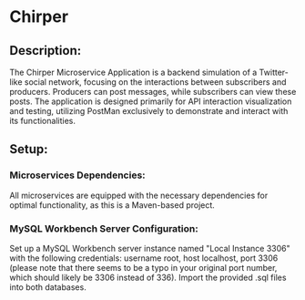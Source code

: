 # Chirper

## Description:

The Chirper Microservice Application is a backend simulation of a Twitter-like social network, focusing on the interactions between subscribers and producers. Producers can post messages, while subscribers can view these posts. The application is designed primarily for API interaction visualization and testing, utilizing PostMan exclusively to demonstrate and interact with its functionalities. 

## Setup:

### Microservices Dependencies:

All microservices are equipped with the necessary dependencies for optimal functionality, as this is a Maven-based project.

### MySQL Workbench Server Configuration:

Set up a MySQL Workbench server instance named "Local Instance 3306" with the following credentials: username root, host localhost, port 3306 (please note that there seems to be a typo in your original port number, which should likely be 3306 instead of 336).
Import the provided .sql files into both databases.
